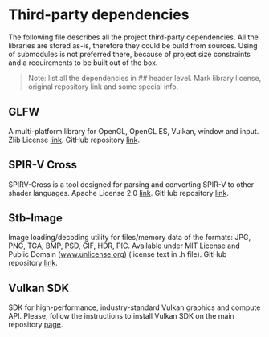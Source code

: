 # Third-party dependencies

The following file describes all the project third-party dependencies.
All the libraries are stored as-is, therefore they could be build from sources.
Using of submodules is not preferred there, because of project size constraints 
and a requirements to be built out of the box.

> Note: list all the dependencies in ## header level.
> Mark library license, original repository link and some special info.

## GLFW

A multi-platform library for OpenGL, OpenGL ES, Vulkan, window and input. 
Zlib License [link](https://github.com/glfw/glfw/blob/master/LICENSE.md). 
GitHub repository [link](https://github.com/glfw/glfw).

## SPIR-V Cross

SPIRV-Cross is a tool designed for parsing and converting SPIR-V to other shader languages.
Apache License 2.0 [link](https://github.com/KhronosGroup/SPIRV-Cross/blob/master/LICENSE).
GitHub repository [link](https://github.com/KhronosGroup/SPIRV-Cross).

## Stb-Image

Image loading/decoding utility for files/memory data of the formats: JPG, PNG, TGA, BMP, PSD, GIF, HDR, PIC.
Available under MIT License and Public Domain (www.unlicense.org) (license text in .h file).
GitHub repository [link](https://github.com/nothings/stb).

## Vulkan SDK

SDK for high-performance, industry-standard Vulkan graphics and compute API.
Please, follow the instructions to install Vulkan SDK on the main repository
[page](https://github.com/EgorOrachyov/Ignimbrite/blob/master/README.md).